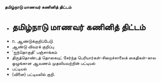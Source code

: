 **தமிழ்நாடு மாணவர் கணினித் திட்டம்**
- # தமிழ்நாடு மாணவர் கணினித் திட்டம்
- n. ஆண்டுக்குறிப்பேடு
- ஆண்டு விவரக் குறிப்பு
- 'ஐந்தொகுதி' பஞ்சாங்கம்
- திருத்தொண்டத் தொகையுட் சேர்ந்த பெரியார்கள்-சிறைச்சாலைக் கைதிகள்-கால ஒழுங்கான ஆவணம் முதலியவற்றின் பட்டியல்
- பட்டியல்
- (வினை) பட்டியலில் குறி.

